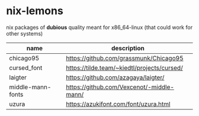 # nix-lemons

nix packages of **dubious** quality meant for x86_64-linux
(that could work for other systems)

| name              | description                                 |
|-------------------|---------------------------------------------|
| chicago95         | https://github.com/grassmunk/Chicago95      |
| cursed_font       | https://tilde.team/~kiedtl/projects/cursed/ |
| laigter           | https://github.com/azagaya/laigter/         |
| middle-mann-fonts | https://github.com/Vexcenot/-middle-mann/   |
| uzura             | https://azukifont.com/font/uzura.html       |